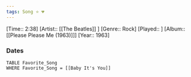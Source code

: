 ```yaml
---
tags: Song ⭐ 💔
---
```

[Time:: 2:38]
[Artist:: [[The Beatles]] ]
[Genre:: Rock]
[Played:: ]
[Album:: [[Please Please Me (1963)]]]
[Year:: 1963]
### Dates
````dataview
TABLE Favorite_Song
WHERE Favorite_Song = [[Baby It's You]]
````